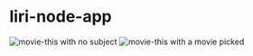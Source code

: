 # liri-node-app


![movie-this with no subject](https://github.com/Jay-Goss/liri-node-app/blob/master/pictures/movie1.png)
![movie-this with a movie picked](https://github.com/Jay-Goss/liri-node-app/blob/master/pictures/movie2.png)
